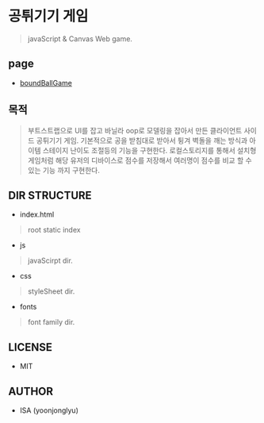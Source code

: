 # 공튀기기 게임
> javaScript & Canvas Web game.

## page
- [boundBallGame](https://yoonjonglyu.github.io/boundBallGame/ "boundBallGame link")

## 목적
> 부트스트랩으로 UI를 잡고 바닐라 oop로 모델링을 잡아서 만든 클라이언트 사이드 공튀기기 게임.
> 기본적으로 공을 받침대로 받아서 튕겨 벽돌을 깨는 방식과 아이템 스테이지 난이도 조절등의 기능을 구현한다.
> 로컬스토리지를 통해서 설치형 게임처럼 해당 유저의 디바이스로 점수를 저장해서 여러명이 점수를 비교 할 수 있는 기능 까지 구현한다.

## DIR STRUCTURE
- index.html
> root static index
- js
> javaScirpt dir.
- css
> styleSheet dir.
- fonts
> font family dir.

## LICENSE
- MIT

## AUTHOR
- ISA (yoonjonglyu)